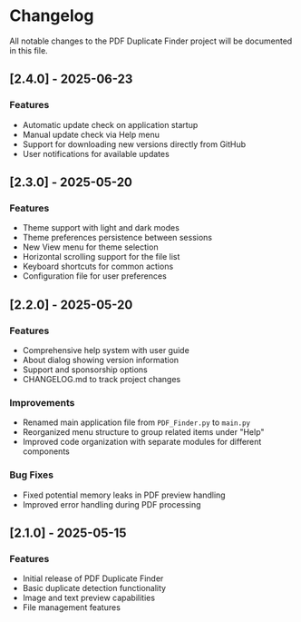 # Changelog

All notable changes to the PDF Duplicate Finder project will be documented in this file.

## [2.4.0] - 2025-06-23

### Features

- Automatic update check on application startup
- Manual update check via Help menu
- Support for downloading new versions directly from GitHub
- User notifications for available updates

## [2.3.0] - 2025-05-20

### Features

- Theme support with light and dark modes
- Theme preferences persistence between sessions
- New View menu for theme selection
- Horizontal scrolling support for the file list
- Keyboard shortcuts for common actions
- Configuration file for user preferences

## [2.2.0] - 2025-05-20

### Features

- Comprehensive help system with user guide
- About dialog showing version information
- Support and sponsorship options
- CHANGELOG.md to track project changes

### Improvements

- Renamed main application file from `PDF_Finder.py` to `main.py`
- Reorganized menu structure to group related items under "Help"
- Improved code organization with separate modules for different components

### Bug Fixes

- Fixed potential memory leaks in PDF preview handling
- Improved error handling during PDF processing

## [2.1.0] - 2025-05-15

### Features

- Initial release of PDF Duplicate Finder
- Basic duplicate detection functionality
- Image and text preview capabilities
- File management features
